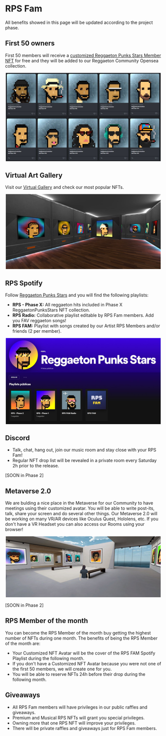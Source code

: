 # RPS Fam

All benefits showed in this page will be updated according to the project phase.

## First 50 owners
First 50 members will receive a [customized Reggaeton Punks Stars Member NFT](https://opensea.io/collection/reggaetoncommunity) for free and they will be added to our Reggaeton Community Opensea collection.

<p float="left" align="center">
<img src="assets/fam/fam.JPG"
     width="500">
 </p>


## Virtual Art Gallery
Visit our [Virtual Gallery](https://oncyber.io/reggaetonpunkstars) and check our most popular NFTs.

<p float="left" align="center">
<img src="assets/fam/gallery.JPG"
     width="500">
 </p>


## RPS Spotify
Follow [Reggaeton Punks Stars](https://open.spotify.com/user/31ud2mherrc2yp62n34632ukveqy?si=4b2223c275674825) and you will find the following playlists: 

* <b>RPS - Phase X:</b> All reggaeton hits included in Phase X ReggaetonPunksStars NFT collection.
* <b>RPS Radio:</b> Collaborative playlist editable by RPS Fam members. Add you FAV reggaeton songs!
* <b>RPS FAM:</b> Playlist with songs created by our Artist RPS Members and/or friends (2 per member).


<p float="left" align="center">
<img src="assets/fam/spotify.JPG"
     width="500">
 </p>


## Discord

* Talk, chat, hang out, join our music room and stay close with your RPS Fam!
* Regular NFT drop list will be revealed in a private room every Saturday 2h prior to the release.

[SOON in Phase 2]


## Metaverse 2.0

We are bulding a nice place in the Metaverse for our Community to have meetings using their customized avatar. You will be able to write post-its, talk, share your screen and do several other things. Our Metaverse 2.0 will be working on many VR/AR devices like Oculus Quest, Hololens, etc. If you don't have a VR Headset you can also access our Rooms using your browser!

<p float="left" align="center">
<img src="assets/fam/meta.JPG"
     width="500">
 </p>

[SOON in Phase 2]


## RPS Member of the month

You can become the RPS Member of the month buy getting the highest number of NFTs during one month. The benefits of being the RPS Member of the month are:

* Your Customized NFT Avatar will be the cover of the RPS FAM Spotify Playlist during the following month.
* If you don't have a Customized NFT Avatar because you were not one of the first 50 members, we will create one for you.
* You will be able to reserve NFTs 24h before their drop during the following month.


## Giveaways

* All RPS Fam members will have privileges in our public raffles and giveaways. 
* Premium and Musical RPS NFTs will grant you special privileges.
* Owning more that one RPS NFT will improve your privileges.
* There will be private raffles and giveaways just for RPS Fam members.

